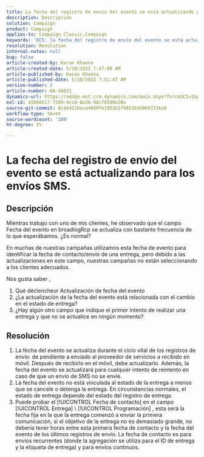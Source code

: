 ```yaml
---
title: La fecha del registro de envío del evento se está actualizando para los envíos SMS.
description: Descripción
solution: Campaign
product: Campaign
applies-to: Campaign Classic,Campaign
keywords: 'KCS: la fecha del registro de envío del evento se está actualizando para los envíos SMS.'
resolution: Resolution
internal-notes: null
bug: false
article-created-by: Karan Khanna
article-created-date: 5/10/2022 7:47:00 AM
article-published-by: Karan Khanna
article-published-date: 5/10/2022 7:51:47 AM
version-number: 2
article-number: KA-16021
dynamics-url: https://adobe-ent.crm.dynamics.com/main.aspx?forceUCI=1&pagetype=entityrecord&etn=knowledgearticle&id=bdef875e-35d0-ec11-a7b5-00224809c556
exl-id: a5b66617-7209-4cc8-8e2b-98cf6590e28e
source-git-commit: 0c3e421beca46d9fe1952b1f98538a50697216a0
workflow-type: tm+mt
source-wordcount: '289'
ht-degree: 2%

---
```


# La fecha del registro de envío del evento se está actualizando para los envíos SMS.

## Descripción


Mientras trabajo con uno de mis clientes, he observado que el campo Fecha del evento en broadlogRcp se actualiza con bastante frecuencia de lo que esperábamos. ¿Es normal?

En muchas de nuestras campañas utilizamos esta fecha de evento para identificar la fecha de contacto/envío de una entrega, pero debido a las actualizaciones en este campo, nuestras campañas no están seleccionando a los clientes adecuados.

Nos gusta saber ,
1. Qué déclencheur Actualización de fecha del evento
2. ¿La actualización de la fecha del evento está relacionada con el cambio en el estado de entrega?
3. ¿Hay algún otro campo que indique el primer intento de realizar una entrega y que no se actualice en ningún momento?


## Resolución


1. La fecha del evento se actualiza durante el ciclo vital de los registros de envío: de pendiente a enviado al proveedor de servicios a recibido en móvil. Después de recibirlo en el móvil, debe actualizarlo. Además, la fecha del evento se actualizará para cualquier intento de reintento en caso de que un envío de SMS no se envíe.
2. La fecha del evento no está vinculada al estado de la entrega a menos que se cancele o detenga la entrega. En circunstancias normales, el estado de entrega depende del estado del registro de entrega.
3. Puede probar el [!UICONTROL Fecha de contacto] en el campo [!UICONTROL Entrega] \ [!UICONTROL Programación] , esta será la fecha fija en la que la entrega comenzó a enviar la primera comunicación, si el objetivo de la entrega no es demasiado grande, no debería tener horas entre esta primera fecha de contacto y la fecha del evento de los últimos registros de envío. La fecha de contacto es para envíos recurrentes (donde la agregación se utiliza para el ID de entrega y la etiqueta de entrega) y para envíos continuos.
